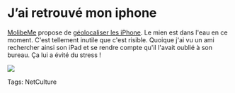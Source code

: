 # J&#8217;ai retrouvé mon iphone

[MolibeMe](https://me.com/find/fr-fr/) propose de [géolocaliser les iPhone](http://www.apple.com/fr/iphone/find-my-iphone-setup/). Le mien est dans l'eau en ce moment. C'est tellement inutile que c'est risible. Quoique j'ai vu un ami rechercher ainsi son iPad et se rendre compte qu'il l'avait oublié à son bureau. Ça lui a évité du stress !

![](https://tcrouzet.com/images_tc/2011/01/iphone.jpg)



Tags: NetCulture